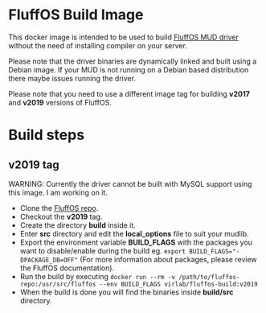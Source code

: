 # FluffOS Build Image
This docker image is intended to be used to build [FluffOS MUD driver](https://www.fluffos.info/) without the need of installing compiler on your server.

Please note that the driver binaries are dynamically linked and built using a Debian image. If your MUD is not running on a Debian based distribution there maybe issues running the driver.

Please note that you need to use a different image tag for building **v2017** and **v2019** versions of FluffOS.

# Build steps
## v2019 tag
WARNING: Currently the driver cannot be built with MySQL support using this image. I am working on it.
 * Clone the [FluffOS repo](https://github.com/fluffos/fluffos).
 * Checkout the **v2019** tag.
 * Create the directory **build** inside it.
 * Enter **src** directory and edit the **local_options** file to suit your mudlib.
 * Export the environment variable **BUILD_FLAGS** with the packages you want to disable/enable during the build eg. `export BUILD_FLAGS="-DPACKAGE_DB=OFF"` (For more information about packages, please review the FluffOS documentation).
 * Run the build by executing `docker run --rm -v /path/to/fluffos-repo:/usr/src/fluffos --env BUILD_FLAGS virlab/fluffos-build:v2019`
 * When the build is done you will find the binaries inside **build/src** directory.

